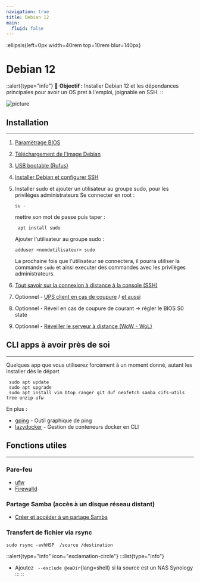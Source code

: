 ```yaml
---
navigation: true
title: Debian 12
main:
  fluid: false
---
```

:ellipsis{left=0px width=40rem top=10rem blur=140px}
# Debian 12
::alert{type="info"}
🎯 __Objectif :__ Installer Debian 12 et les dépendances principales pour avoir un OS pret à l'emploi, joignable en SSH.
::

![picture](/img/serveex/server.svg)

## Installation
---
1. [Paramètrage BIOS](https://www.debian.org/releases/stable/i386/ch03s06.fr.html#bios-setup)
2. [Téléchargement de l'image Debian](https://www.debian.org/download.fr.html)
3. [USB bootable (Rufus)](https://dev.to/devops2808/how-to-create-bootable-usb-installer-for-debian-12-4f66)
4. [Installer Debian et configurer SSH](https://www.howtoforge.com/tutorial/debian-minimal-server/)
5. Installer sudo et ajouter un utilisateur au groupe sudo, pour les privilèges administrateurs
    Se connecter en root : 
    ```shell
    su -
    ```
    mettre son mot de passe puis taper :
    ```shell
     apt install sudo
    ```
    Ajouter l'utilisateur au groupe sudo : 
    ```shell
    adduser <nomdutilisateur> sudo
    ```

    La prochaine fois que l'utilisateur se connectera, il pourra utiliser la commande `sudo` et ainsi executer des commandes avec les privilèges administrateurs.


6. [Tout savoir sur la connexion à distance à la console (SSH)](https://www.digitalocean.com/community/tutorials/ssh-essentials-working-with-ssh-servers-clients-and-keys)
7. Optionnel - [UPS client en cas de coupure](https://www.sindastra.de/p/2078/how-to-connect-linux-server-to-synology-ups-server) / [et aussi](https://www.reddit.com/r/synology/comments/gtkjam/use_synology_nas_as_ups_server_to_safely_power/)
8. Optionnel - Réveil en cas de coupure de courant -> régler le BIOS S0 state
9. Optionnel - [Réveiller le serveur à distance (WoW - WoL)](https://dev.to/zakery1369/enable-wake-on-lan-on-debian-4ljd)

## CLI apps à avoir près de soi
---
Quelques app que vous utiliserez forcément à un moment donné, autant les installer dès le départ
```shell
 sudo apt update
 sudo apt upgrade
 sudo apt install vim btop ranger git duf neofetch samba cifs-utils tree unzip ufw
```

En plus :

- [gping](https://www.linode.com/docs/guides/how-to-use-gping-on-linux/) - Outil graphique de ping
- [lazydocker](https://github.com/jesseduffield/lazydocker) - Gestion de conteneurs docker en CLI

## Fonctions utiles
---
### Pare-feu
- [ufw](https://www.zenarmor.com/docs/network-security-tutorials/how-to-set-up-a-firewall-with-ufw-on-debian)
- [Firewalld](https://linuxcapable.com/how-to-install-firewalld-on-debian-linux/)

### Partage Samba (accès à un disque réseau distant)
- [Créer et accéder à un partage Samba](/generalites/samba)


### Transfert de fichier via rsync

```shell
sudo rsync -avhHSP  /source /destination
```
::alert{type="info" icon="exclamation-circle"}
:::list{type="info"}
- Ajoutez ` --exclude @eaDir`{lang=shell} si la source est un NAS Synology
:::
::